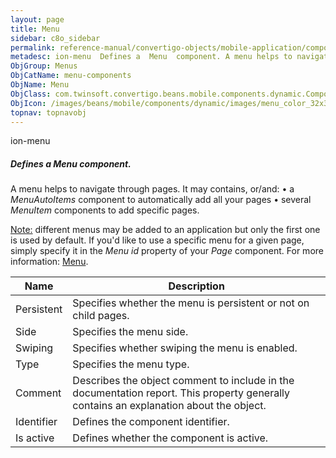 ```yaml
---
layout: page
title: Menu
sidebar: c8o_sidebar
permalink: reference-manual/convertigo-objects/mobile-application/components/menu-components/menu/
metadesc: ion-menu  Defines a  Menu  component. A menu helps to navigate through pages. It may contains, or/and   • a  MenuAutoItems  component to automatically
ObjGroup: Menus
ObjCatName: menu-components
ObjName: Menu
ObjClass: com.twinsoft.convertigo.beans.mobile.components.dynamic.ComponentManager$1
ObjIcon: /images/beans/mobile/components/dynamic/images/menu_color_32x32.png
topnav: topnavobj
---
```

ion-menu
##### Defines a <i>Menu</i> component.
A menu helps to navigate through pages. It may contains, or/and:
 • a <i>MenuAutoItems</i> component to automatically add all your pages
 • several <i>MenuItem</i> components to add specific pages.

<span class='orangetwinsoft'><u>Note:</u></span> different menus may be added to an application but only the first one is used by default.
If you'd like to use a specific menu for a given page, simply specify it in the <i>Menu id</i> property of your <i>Page</i> component.
For more information: <a href='https://ionicframework.com/docs/v3/api/components/menu/Menu/' target='_blank'>Menu</a>.

Name | Description 
--- | ---
Persistent | Specifies whether the menu is persistent or not on child pages.
Side | Specifies the menu side.
Swiping | Specifies whether swiping the menu is enabled.
Type | Specifies the menu type.
Comment | Describes the object comment to include in the documentation report.  This property generally contains an explanation about the object. 
Identifier | Defines the component identifier.  
Is active | Defines whether the component is active. 

